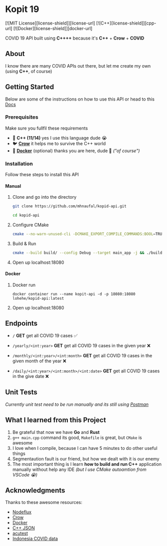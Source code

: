 # Kopit 19

[![MIT License][license-shield]][license-url]
[![C++][license-shield]][cpp-url]
[![Docker][license-shield]][docker-url]

COVID 19 API built using **C++++** because it's **C++** + **Crow** + **COVID**

## About

I know there are many COVID APIs out there, but let me create my own (using **C++**, of course)

## Getting Started

Below are some of the instructions on how to use this API or head to this [Docs](https://github.com/mhnaufal/kopid-api/tree/main/docs)

### Prerequisites

Make sure you fullfil these requirements

- 🐁 **C++ (11/14)** yes I use this language dude 😭
- 🐦 **[Crow](https://crowcpp.org)** it helps me to survive the C++ world
- 🐳 **[Docker](https://www.docker.com/)** (optional) thanks you are here, dude 🐳 _("of course")_

### Installation

Follow these steps to install this API

#### Manual

1. Clone and go into the directory

   ```bash
   git clone https://github.com/mhnaufal/kopid-api.git

   cd kopid-api
   ```

2. Configure CMake

   ```bash
   cmake --no-warn-unused-cli -DCMAKE_EXPORT_COMPILE_COMMANDS:BOOL=TRUE -DCMAKE_BUILD_TYPE:STRING=Debug -DCMAKE_C_COMPILER:FILEPATH=/usr/bin/gcc -DCMAKE_CXX_COMPILER:FILEPATH=/usr/bin/g++ -S/kopid-api -B/kopid-api/build -G "Unix Makefiles"
   ```

3. Build & Run

   ```bash
   cmake --build build/ --config Debug --target main_app -j && ./build/main_app
   ```

4. Open up localhost:18080

#### Docker

1. Docker run

   ```docker
   docker container run --name kopit-api -d -p 18080:18080 lohehe/kopid-api:latest
   ```

2. Open up localhost:18080

## Endpoints

- `/` **GET** get all COVID 19 cases ✅

- `/yearly/<int:year>` **GET** get all COVID 19 cases in the given year ❌

- `/monthly/<int:year>/<int:month>` **GET** get all COVID 19 cases in the given month of the year ❌

- `/daily/<int:year>/<int:month>/<int:date>` **GET** get all COVID 19 cases in the give date ❌

## Unit Tests

_Currently unit test need to be run manually and its still using [Postman](https://github.com/mhnaufal/kopid-api/blob/main/docs/Kopit%2019%20API.postman_collection.json)_

## What I learned from this Project

1. Be grateful that now we have **Go** and **Rust**
2. `g++ main.cpp` command its good, `Makefile` is great, but `CMake` is awesome
3. I love when I compile, because I can have 5 minutes to do other useful things
4. Segmentaution fault is our friend, but how we dealt with it is our enemy
5. The most important thing is I learn **how to build and run C++** application manually without help any IDE _(but I use CMake autoamtion from VSCode 😭)_

## Acknowledgments

Thanks to these awesome resources:

- [Nodeflux](https://www.nodeflux.io)
- [Crow](https://crowcpp.org)
- [Docker](https://www.docker.com/)
- [C++ JSON](https://json.nlohmann.me)
- [acutest](https://github.com/mity/acutest)
- [Indonesia COVID data](https://data.covid19.go.id/public/api/update.json)
